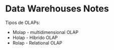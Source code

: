 # Data Warehouses Notes

Tipos de OLAPs:
- Molap - multidimensional OLAP
- Holap - Híbrido OLAP
- Rolap - Relational OLAP

